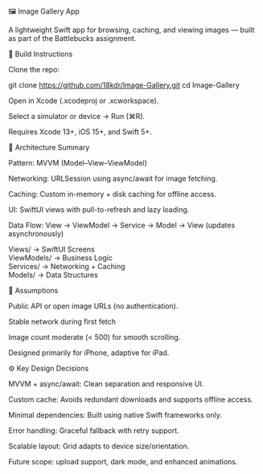 🖼️ Image Gallery App

A lightweight Swift app for browsing, caching, and viewing images — built as part of the Battlebucks assignment.

🚀 Build Instructions

Clone the repo:

git clone https://github.com/18kdr/Image-Gallery.git
cd Image-Gallery


Open in Xcode (.xcodeproj or .xcworkspace).

Select a simulator or device → Run (⌘R).

Requires Xcode 13+, iOS 15+, and Swift 5+.

🧩 Architecture Summary

Pattern: MVVM (Model–View–ViewModel)

Networking: URLSession using async/await for image fetching.

Caching: Custom in-memory + disk caching for offline access.

UI: SwiftUI views with pull-to-refresh and lazy loading.

Data Flow:
View → ViewModel → Service → Model → View (updates asynchronously)

Views/           → SwiftUI Screens  
ViewModels/      → Business Logic  
Services/        → Networking + Caching  
Models/          → Data Structures  

💭 Assumptions

Public API or open image URLs (no authentication).

Stable network during first fetch

Image count moderate (< 500) for smooth scrolling.

Designed primarily for iPhone, adaptive for iPad.

⚙️ Key Design Decisions

MVVM + async/await: Clean separation and responsive UI.

Custom cache: Avoids redundant downloads and supports offline access.

Minimal dependencies: Built using native Swift frameworks only.

Error handling: Graceful fallback with retry support.

Scalable layout: Grid adapts to device size/orientation.


Future scope: upload support, dark mode, and enhanced animations.
